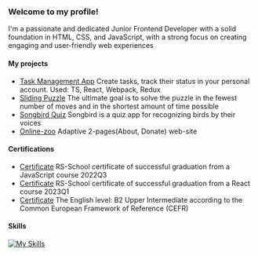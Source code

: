 <!--
**Kavume/Kavume** is a ✨ _special_ ✨ repository because its `README.md` (this file) appears on your GitHub profile.

Here are some ideas to get you started:

- 🔭 I’m currently working on ...
- 🌱 I’m currently learning ...
- 👯 I’m looking to collaborate on ...
- 🤔 I’m looking for help with ...
- 💬 Ask me about ...
- 📫 How to reach me: ...
- 😄 Pronouns: ...
- ⚡ Fun fact: ...
-->

### Welcome to my profile!
I'm a passionate and dedicated Junior Frontend Developer with a solid foundation in HTML, CSS, and JavaScript, with a strong focus on creating engaging and user-friendly web experiences 

#### My projects 
- [Task Management App](https://develop--kavume-todo-app.netlify.app/) Create tasks, track their status in your personal account. Used: TS, React, Webpack, Redux
- [Sliding Puzzle](https://develop--gem-puzzle-game-presentation.netlify.app/) The ultimate goal is to solve the puzzle in the fewest number of moves and in the shortest amount of time possible
- [Songbird Quiz](https://kavume.github.io/songbird/pages/start_page/index.html) Songbird is a quiz app for recognizing birds by their voices
- [Online-zoo](https://kavume.github.io/online-zoo/pages/main/) Adaptive 2-pages(About, Donate) web-site

#### Certifications
- [Certificate](https://app.rs.school/certificate/9t7plmsu ) RS-School certificate of successful graduation from a JavaScript course 2022Q3
- [Certificate](https://app.rs.school/certificate/y6dooggp) RS-School certificate of successful graduation from a React course 2023Q1
- [Certificate](https://www.efset.org/cert/uhEfhq) The English level: B2 Upper Intermediate according to the Common European Framework of Reference (CEFR)


#### Skills

[![My Skills](https://skillicons.dev/icons?i=js,ts,html,css,react,redux,webpack,firebase,jest,figma,ai,ps)](https://skillicons.dev)
